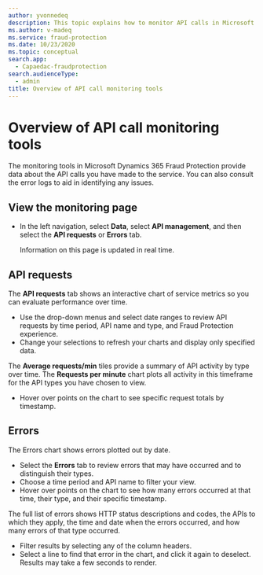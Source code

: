 ```yaml
---
author: yvonnedeq
description: This topic explains how to monitor API calls in Microsoft Dynamics 365 Fraud Protection.
ms.author: v-madeq
ms.service: fraud-protection
ms.date: 10/23/2020
ms.topic: conceptual
search.app: 
  - Capaedac-fraudprotection
search.audienceType:
  - admin
title: Overview of API call monitoring tools
---
```



# Overview of API call monitoring tools

The monitoring tools in Microsoft Dynamics 365 Fraud Protection provide data about the API calls you have made to the service. You can also consult the error logs to aid in identifying any issues. 

## View the monitoring page

- In the left navigation, select **Data**, select **API management**, and then select the **API requests** or **Errors** tab. 

    Information on this page is updated in real time.

## API requests

The **API requests** tab shows an interactive chart of service metrics so you can evaluate performance over time.

- Use the drop-down menus and select date ranges to review API requests by time period, API name and type, and Fraud Protection experience. 
- Change your selections to refresh your charts and display only specified data.

The **Average requests/min** tiles provide a summary of API activity by type over time. The **Requests per minute** chart plots all activity in this timeframe for the API types you have chosen to view.

- Hover over points on the chart to see specific request totals by timestamp. 

## Errors

The Errors chart shows errors plotted out by date. 

- Select the **Errors** tab to review errors that may have occurred and to distinguish their types. 
- Choose a time period and API name to filter your view.
- Hover over points on the chart to see how many errors occurred at that time, their type, and their specific timestamp.

The full list of errors shows HTTP status descriptions and codes, the APIs to which they apply, the time and date when the errors occurred, and how many errors of that type occurred. 

- Filter results by selecting any of the column headers. 
- Select a line to find that error in the chart, and click it again to deselect. Results may take a few seconds to render. 
